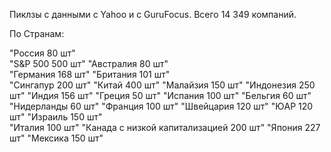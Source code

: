 Пиклзы с данными с Yahoo и с GuruFocus. Всего 14 349 компаний. 

По Странам:

"Россия 80 шт"	
"S&P 500 500 шт"
"Австралия 80 шт"	
"Германия 168 шт"
"Британия 101 шт"	
"Сингапур 200 шт"
"Китай 400 шт"
"Малайзия 150 шт"
"Индонезия 250 шт"
"Индия 156 шт"
"Греция 50 шт"
"Испания 100 шт"
"Бельгия 60 шт"
"Нидерланды 60 шт"
"Франция 100 шт"
"Швейцария 120 шт"
"ЮАР 120 шт"
"Израиль 150 шт"	
"Италия 100 шт"
"Канада с низкой капитализацией 200 шт"
"Япония 227 шт"	
"Мексика 150 шт"
